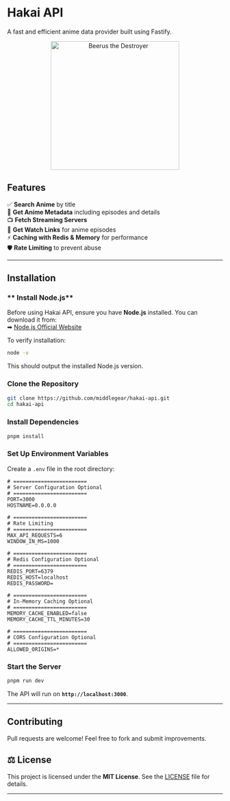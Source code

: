 

# **Hakai API**  
A fast and efficient anime data provider built using Fastify.

<p align="center">
  <img src="https://your-image-link.com/beerus.png" alt="Beerus the Destroyer" width="300">
</p>

## **Features**  
✅ **Search Anime** by title  
📄 **Get Anime Metadata** including episodes and details  
📺 **Fetch Streaming Servers**  
🎥 **Get Watch Links** for anime episodes  
⚡ **Caching with Redis & Memory** for performance  
🛡️ **Rate Limiting** to prevent abuse

---

## **Installation**  

### ** Install Node.js**  
Before using Hakai API, ensure you have **Node.js** installed. You can download it from:  
➡ [Node.js Official Website](https://nodejs.org/)

To verify installation:  
```sh
node -v
```

This should output the installed Node.js version.


### **Clone the Repository**  
```sh
git clone https://github.com/middlegear/hakai-api.git
cd hakai-api
```

### **Install Dependencies**  
```sh
pnpm install
```

### **Set Up Environment Variables**  
Create a `.env` file in the root directory:

```
# ========================
# Server Configuration Optional
# ========================
PORT=3000
HOSTNAME=0.0.0.0

# ========================
# Rate Limiting
# ========================
MAX_API_REQUESTS=6
WINDOW_IN_MS=1000

# ========================
# Redis Configuration Optional
# ========================
REDIS_PORT=6379
REDIS_HOST=localhost
REDIS_PASSWORD=

# ========================
# In-Memory Caching Optional 
# ========================
MEMORY_CACHE_ENABLED=false
MEMORY_CACHE_TTL_MINUTES=30

# ========================
# CORS Configuration Optional
# ========================
ALLOWED_ORIGINS=*
```

### **Start the Server**  
```sh
pnpm run dev
```
The API will run on **`http://localhost:3000`**.

---

## **Contributing**  
Pull requests are welcome! Feel free to fork and submit improvements.  

## ⚖ License  
This project is licensed under the **MIT License**. See the [LICENSE](./LICENSE) file for details.

---

